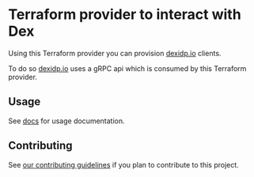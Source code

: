 # Terraform provider to interact with Dex

Using this Terraform provider you can provision [dexidp.io][] clients.

To do so [dexidp.io][] uses a gRPC api which is consumed by this Terraform provider.

## Usage

See [docs](docs/index.md) for usage documentation.

## Contributing

See [our contributing guidelines](CONTRIBUTING.md) if you plan to contribute to this project.

[dexidp.io]: https://dexidp.io/ "A Federated OpenID Connect Provider"
